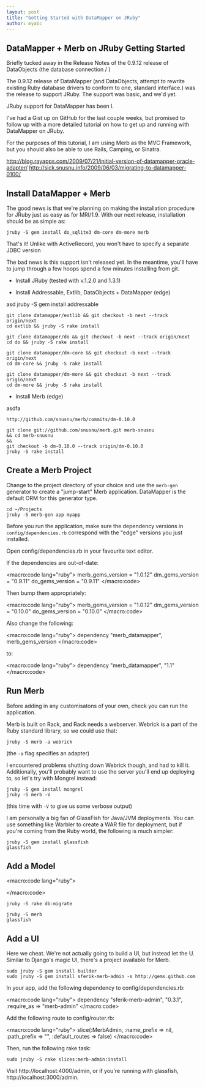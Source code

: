 ```yaml
---
layout: post
title: "Getting Started with DataMapper on JRuby"
author: myabc
---
```



DataMapper + Merb on JRuby Getting Started
------------------------------------------

Briefly tucked away in the Release Notes of the 0.9.12 release of DataObjects (the database connection / )

The 0.9.12 release of DataMapper (and DataObjects, attempt to rewrite existing Ruby database drivers to conform to one, standard interface.) was the release to support JRuby. The support was basic, and we'd yet.

JRuby support for DataMapper has been l.

I've had a Gist up on GitHub for the last couple weeks, but promised to
follow up with a more detailed tutorial on how to get up and running with DataMapper on JRuby.

For the purposes of this tutorial, I am using Merb as the MVC Framework, but you should also be able to use Rails, Camping, or Sinatra.


http://blog.rayapps.com/2009/07/21/initial-version-of-datamapper-oracle-adapter/
http://sick.snusnu.info/2009/06/03/migrating-to-datamapper-0100/


Install DataMapper + Merb
-------------------------

The good news is that we're planning on making the installation procedure for JRuby just as easy as for MRI/1.9. With our next release, installation should be as simple as:

    jruby -S gem install do_sqlite3 dm-core dm-more merb

That's it! Unlike with ActiveRecord, you won't have to specify a separate JDBC version

The bad news is this support isn't released yet. In the meantime, you'll have to jump through a few hoops spend a few minutes installing from git.


* Install JRuby (tested with v.1.2.0 and 1.3.1)

* Install Addressable, Extlib, DataObjects + DataMapper (edge)

asd
    jruby -S gem install addressable

    git clone datamapper/extlib && git checkout -b next --track origin/next
    cd extlib && jruby -S rake install

    git clone datamapper/do && git checkout -b next --track origin/next
    cd do && jruby -S rake install

    git clone datamapper/dm-core && git checkout -b next --track origin/next
    cd dm-core && jruby -S rake install

    git clone datamapper/dm-more && git checkout -b next --track origin/next
    cd dm-more && jruby -S rake install

* Install Merb (edge)

asdfa

    http://github.com/snusnu/merb/commits/dm-0.10.0

    git clone git://github.com/snusnu/merb.git merb-snusnu
    && cd merb-snusnu
    &&
    git checkout -b dm-0.10.0 --track origin/dm-0.10.0
    jruby -S rake install


Create a Merb Project
---------------------

Change to the project directory of your choice and use the `merb-gen` generator to create a "jump-start" Merb application. DataMapper is the default ORM for this generator type.

    cd ~/Projects
    jruby -S merb-gen app myapp

Before you run the application, make sure the dependency versions in `config/dependencies.rb` correspond with the "edge" versions you just installed.

Open config/dependencies.rb in your favourite text editor.

If the dependencies are out-of-date:

<macro:code lang="ruby">
    merb_gems_version = "1.0.12"
    dm_gems_version   = "0.9.11"
    do_gems_version   = "0.9.11"
</macro:code>

Then bump them appropriately:

<macro:code lang="ruby">
    merb_gems_version = "1.0.12"
    dm_gems_version   = "0.10.0"
    do_gems_version   = "0.10.0"
</macro:code>

Also change the following:

<macro:code lang="ruby">
    dependency "merb_datamapper", merb_gems_version
</macro:code>

to:

<macro:code lang="ruby">
    dependency "merb_datamapper", "1.1"
</macro:code>

Run Merb
--------

Before adding in any customisatons of your own, check you can run the application.

Merb is built on Rack, and Rack needs a webserver. Webrick is a part of the Ruby standard library, so we could use that:

    jruby -S merb -a webrick

(the `-a` flag specifies an adapter)

I encountered problems shutting down Webrick though, and had to kill it. Additionally, you'll probably want to use the server you'll end up deploying to, so let's try with Mongrel instead:

    jruby -S gem install mongrel
    jruby -S merb -V

(this time with `-V` to give us some verbose output)

I am personally a big fan of GlassFish for Java/JVM deployments. You can use something like Warbler to create a WAR file for deployment, but if you're coming from the Ruby world, the following is much simpler:

    jruby -S gem install glassfish
    glassfish

Add a Model
-----------

<macro:code lang="ruby">

</macro:code>

    jruby -S rake db:migrate

    jruby -S merb
    glassfish

Add a UI
--------

Here we cheat. We're not actually going to build a UI, but instead let the U. Similar to Django's magic UI, there's a project available for Merb.

    sudo jruby -S gem install builder
    sudo jruby -S gem install sferik-merb-admin -s http://gems.github.com

In your app, add the following dependency to config/dependencies.rb:

<macro:code lang="ruby">
dependency "sferik-merb-admin", "0.3.1", :require_as => "merb-admin"
</macro:code>

Add the following route to config/router.rb:

<macro:code lang="ruby">
slice(:MerbAdmin, :name_prefix => nil, :path_prefix => "", :default_routes => false)
</macro:code>

Then, run the following rake task:

    sudo jruby -S rake slices:merb-admin:install

Visit http://localhost:4000/admin, or if you're running with glassfish, http://localhost:3000/admin.




[glassfish]:http://jruby.org/getting-started
